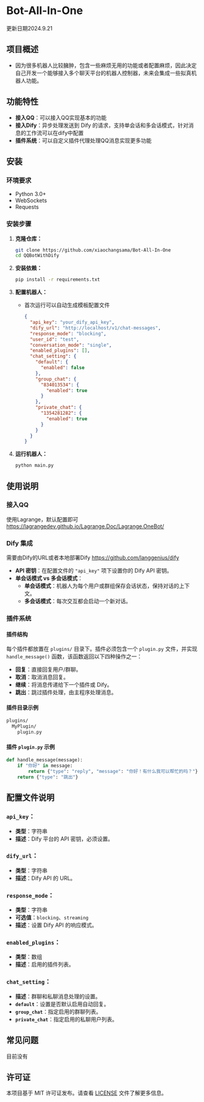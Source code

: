 
# Bot-All-In-One

更新日期2024.9.21

## 项目概述

- 因为很多机器人比较臃肿，包含一些麻烦无用的功能或者配置麻烦，因此决定自己开发一个能够接入多个聊天平台的机器人控制器，未来会集成一些拟真机器人功能。

## 功能特性

- **接入QQ**：可以接入QQ实现基本的功能
- **接入Dify**：异步处理发送到 Dify 的请求，支持单会话和多会话模式，针对消息的工作流可以在dify中配置
- **插件系统**：可以自定义插件代理处理QQ消息实现更多功能

## 安装

### 环境要求

- Python 3.0+
- WebSockets
- Requests

### 安装步骤

1. **克隆仓库：**
   ```bash
   git clone https://github.com/xiaochangsama/Bot-All-In-One
   cd QQBotWithDify
   ```

2. **安装依赖：**
   ```bash
   pip install -r requirements.txt
   ```

3. **配置机器人：**
   - 首次运行可以自动生成模板配置文件
     ```json
     {
       "api_key": "your_dify_api_key",
       "dify_url": "http://localhost/v1/chat-messages",
       "response_mode": "blocking",
       "user_id": "test",
       "conversation_mode": "single",
       "enabled_plugins": [],
       "chat_setting": {
         "default": {
           "enabled": false
         },
         "group_chat": {
           "834013534": {
             "enabled": true
           }
         },
         "private_chat": {
           "1354281282": {
             "enabled": true
           }
         }
       }
     }
     ```

4. **运行机器人：**
   ```bash
   python main.py
   ```

## 使用说明

### 接入QQ
使用Lagrange，默认配置即可
https://lagrangedev.github.io/Lagrange.Doc/Lagrange.OneBot/

### Dify 集成
需要由Dify的URL或者本地部署Dify
https://github.com/langgenius/dify

- **API 密钥**：在配置文件的 `"api_key"` 项下设置你的 Dify API 密钥。
- **单会话模式 vs 多会话模式**：
  - **单会话模式**：机器人为每个用户或群组保存会话状态，保持对话的上下文。
  - **多会话模式**：每次交互都会启动一个新对话。

### 插件系统

#### 插件结构

每个插件都放置在 `plugins/` 目录下。插件必须包含一个 `plugin.py` 文件，并实现 `handle_message()` 函数，该函数返回以下四种操作之一：

- **回复**：直接回复用户/群聊。
- **取消**：取消消息回复。
- **继续**：将消息传递给下一个插件或 Dify。
- **跳出**：跳过插件处理，由主程序处理消息。

#### 插件目录示例

```bash
plugins/
  MyPlugin/
    plugin.py
```

#### 插件 `plugin.py` 示例

```python
def handle_message(message):
    if "你好" in message:
        return {"type": "reply", "message": "你好！有什么我可以帮忙的吗？"}
    return {"type": "跳出"}
```

## 配置文件说明

### `api_key`：
- **类型**：字符串
- **描述**：Dify 平台的 API 密钥，必须设置。

### `dify_url`：
- **类型**：字符串
- **描述**：Dify API 的 URL。

### `response_mode`：
- **类型**：字符串
- **可选值**：`blocking`、`streaming`
- **描述**：设置 Dify API 的响应模式。

### `enabled_plugins`：
- **类型**：数组
- **描述**：启用的插件列表。

### `chat_setting`：
- **描述**：群聊和私聊消息处理的设置。
- **`default`**：设置是否默认启用自动回复。
- **`group_chat`**：指定启用的群聊列表。
- **`private_chat`**：指定启用的私聊用户列表。

## 常见问题

目前没有



## 许可证

本项目基于 MIT 许可证发布。请查看 [LICENSE](./LICENSE) 文件了解更多信息。

